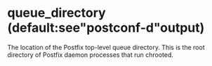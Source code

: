# queue_directory (default:see"postconf-d"output) 


The location of the Postfix top-level queue directory. This is the
root directory of Postfix daemon processes that run chrooted.



